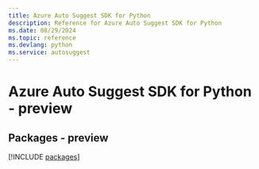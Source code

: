 ```yaml
---
title: Azure Auto Suggest SDK for Python
description: Reference for Azure Auto Suggest SDK for Python
ms.date: 08/29/2024
ms.topic: reference
ms.devlang: python
ms.service: autosuggest
---
```

# Azure Auto Suggest SDK for Python - preview
## Packages - preview
[!INCLUDE [packages](auto-suggest-index.md)]